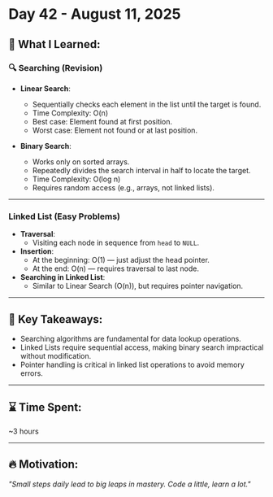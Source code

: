 # Day 42 - August 11, 2025


## 🧠 What I Learned:

### 🔍 Searching (Revision)
- **Linear Search**:
  - Sequentially checks each element in the list until the target is found.
  - Time Complexity: O(n)
  - Best case: Element found at first position.
  - Worst case: Element not found or at last position.

- **Binary Search**:
  - Works only on sorted arrays.
  - Repeatedly divides the search interval in half to locate the target.
  - Time Complexity: O(log n)
  - Requires random access (e.g., arrays, not linked lists).

---

### Linked List (Easy Problems)
- **Traversal**:
  - Visiting each node in sequence from `head` to `NULL`.
- **Insertion**:
  - At the beginning: O(1) — just adjust the head pointer.
  - At the end: O(n) — requires traversal to last node.
- **Searching in Linked List**:
  - Similar to Linear Search (O(n)), but requires pointer navigation.

---

## 🧠 Key Takeaways:
- Searching algorithms are fundamental for data lookup operations.
- Linked Lists require sequential access, making binary search impractical without modification.
- Pointer handling is critical in linked list operations to avoid memory errors.

---

## ⌛ Time Spent:
~3 hours

---

## 🔥 Motivation:
_"Small steps daily lead to big leaps in mastery. Code a little, learn a lot."_
